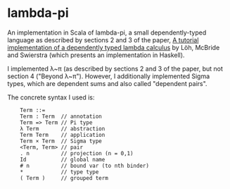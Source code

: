 # lambda-pi

An implementation in Scala of lambda-pi, a small dependently-typed
language as described by sections 2 and 3 of the paper,
[A tutorial implementation of a dependently typed lambda calculus](http://www.andres-loeh.de/LambdaPi/)
by Löh, McBride and Swierstra (which presents an implementation in
Haskell).

I implemented λ~π (as described by sections 2 and 3
of the paper, but not section 4
("Beyond λ~π").
However, I additionally implemented Sigma types,
which are dependent sums and
also called "dependent pairs".

The concrete syntax I used is:

	    Term ::=
		Term : Term  // annotation
		Term => Term // Pi type
		λ Term       // abstraction
		Term Term    // application
		Term × Term  // Sigma type
		<Term, Term> // pair
		. n          // projection (n = 0,1)
		Id           // global name
		# n          // bound var (to nth binder)
		*            // type type
		( Term )     // grouped term
	
